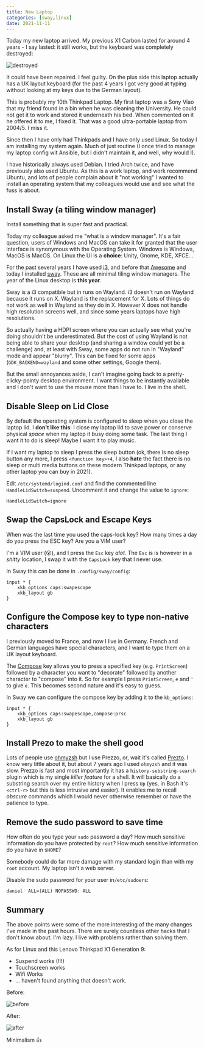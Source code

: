 ```yaml
---
title: New Laptop
categories: [sway,linux]
date: 2021-11-11
---
```

Today my new laptop arrived. My previous X1 Carbon lasted for around 4 years -
I say lasted: it still works, but the keyboard was completely destroyed:

![destroyed](/images/2021-11-11/compare.png)

It could have been repaired. I feel guilty. On the plus side this laptop
actually has a UK layout keyboard (for the past 4 years I got very good at
typing without looking at my keys due to the German layout).

This is probably my 10th Thinkpad Laptop. My first laptop was a Sony Viao that
my friend found in a bin when he was cleaning the University. He could not get it
to work and stored it underneath his bed. When commented on it he offered it to me, I
fixed it. That was a good ultra-portable laptop from 2004/5. I miss it.

Since then I have only had Thinkpads and I have only used Linux. So today I am
installing my system again. Much of just routine (I once tried to manage my
laptop config wit Ansible, but I didn't maintain it, and well, why would I).

I have historically always used Debian. I tried Arch twice, and have
previously also used Ubuntu. As this is a work laptop, and work recommend
Ubuntu, and lots of people complain about it "not working" I wanted to install
an operating system that my colleagues would use and see what the fuss is
about.

## Install Sway (a tiling window manager)

Install something that is super fast and practical.

Today my colleague asked me "what is a window manager". It's a fair
question, users of Windows and MacOS can take it for granted that the user
interface is synonymous with the Operating System. Windows is Windows, MacOS
is MacOS. On Linux the UI is a **choice**: Unity, Gnome, KDE, XFCE...

For the past several years I have used [i3](http://i3wm.org), and before that
[Awesome](http://awesomewm.org) and today I installed
[sway](http://swaywm.org). These are all minimal tiling window managers. The
year of the Linux desktop is **this year**.

Sway is a i3 compatible but in runs on Wayland. i3 doesn't run on Wayland
because it runs on X. Wayland is the replacement for X. Lots of things do not
work as well in Wayland as they do in X. However X does not handle high
resolution screens well, and since some years laptops have high resolutions.

So actually having a HDPI screen where you can actually see what you're doing
shouldn't be underestimated. But the cost of using Wayland is not being able to
share your desktop (and sharing a window could yet be a challenge) and, at
least with Sway, some apps do not run in "Wayland" mode and appear "blurry".
This can be fixed for some apps (`GDK_BACKEND=wayland` and some other
settings, Google them).

But the small annoyances aside, I can't imagine going back to a
pretty-clicky-pointy desktop environment. I want things to be instantly
available and I don't want to use the mouse more than I have to. I live in the
shell.

## Disable Sleep on Lid Close

By default the operating system is configured to sleep when you close the
laptop lid. I **don't like this**: I close my laptop lid to save power or conserve
physical _space_ when my laptop it busy doing some task. The last thing I want
it to do is sleep! Maybe I want it to play music.

If I want my laptop to sleep I press the sleep button (ok, there is no sleep
button any more, I press `<function key>+4`, I also **hate** the fact there is
no sleep or multi media buttons on these modern Thinkpad laptops, or any other
laptop you can buy in 2021).

Edit `/etc/systemd/logind.conf` and find the commented line
`HandleLidSwitch=suspend`. Uncomment it and change the value to `ignore`:

```
HandleLidSwitch=ignore
```

## Swap the CapsLock and Escape Keys

When was the last time you used the caps-lock key? How many times a day do you
press the ESC key? Are you a VIM user?

I'm a VIM user (😮), and I press the `Esc` key _alot_. The `Esc` is is however in a
_shitty_ location, I swap it with the `CapsLock` key that I never use.

In Sway this can be done in `.config/sway/config`:

```
input * {
    xkb_options caps:swapescape
    xkb_layout gb
}
```

## Configure the Compose key to type non-native characters

I previously moved to France, and now I live in Germany. French and German
languages have special characters, and I want to type them on a UK layout
keyboard.

The [Compose](https://en.wikipedia.org/wiki/Compose_key) key allows you to
press a specified key (e.g. `PrintScreen`) followed by a character you want to
"decorate" followed by another character to "compose" into it. So for example
I press `PrintScreen`, `e` and `'` to give `é`. This becomes second nature and
it's easy to guess.

In Sway we can configure the compose key by adding it to the `kb_options`:

```
input * {
    xkb_options caps:swapescape,compose:prsc
    xkb_layout gb
}
```

## Install Prezo to make the shell good

Lots of people use [ohmyzsh](https://ohmyz.sh) but I use Prezzo, or, wait it's called
[Prezto](https://github.com/sorin-ionescu/prezto). I know very little about
it, but about 7 years ago I used `ohmyzsh` and it was slow. Prezzo is fast and
most importantly it has a `history-substring-search` plugin which is my
single *killer feature* for a shell. It will basically do a substring search
over my entire history when I press `Up` (yes, in Bash it's `<ctrl-r>` but
this is less intrusive and easier). It enables me to recall _obscure_
commands which I would never otherwise remember or have the patience to type.

## Remove the sudo password to save time

How often do you type your `sudo` password a day? How much sensitive
information do you have protected by `root`? How much sensitive information do
you have in `$HOME`?

Somebody could do far more damage with my standard login than with my `root`
account. My laptop isn't a web server.

Disable the sudo password for your user in`/etc/sudoers`:

```
daniel  ALL=(ALL) NOPASSWD: ALL
```

## Summary

The above points were some of the more interesting of the many changes I've
made in the past hours. There are surely countless other hacks that I don't
know about. I'm lazy. I live with problems rather than solving them.

As for Linux and this Lenovo Thinkpad X1 Generation 9:

- Suspend works (!!!)
- Touchscreen works
- Wifi Works
- ... haven't found anything that doesn't work.

Before:

![before](/images/2021-11-11/before.png)

After:

![after](/images/2021-11-11/after.png)

Minimalism 👍
